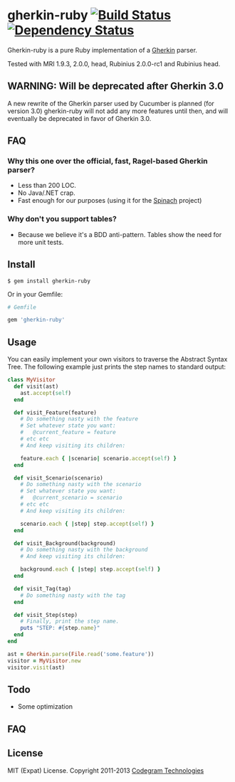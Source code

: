 # gherkin-ruby [![Build Status](https://secure.travis-ci.org/codegram/gherkin-ruby.png)](http://travis-ci.org/codegram/gherkin-ruby) [![Dependency Status](https://gemnasium.com/codegram/gherkin-ruby.png)](http://gemnasium.com/codegram/gherkin-ruby)
Gherkin-ruby is a pure Ruby implementation of a [Gherkin](http://github.com/cucumber/gherkin) parser.

Tested with MRI 1.9.3, 2.0.0, head, Rubinius 2.0.0-rc1 and Rubinius head.

## WARNING: Will be deprecated after Gherkin 3.0

A new rewrite of the Gherkin parser used by Cucumber is planned (for version
3.0) gherkin-ruby will not add any more features until then, and will
eventually be deprecated in favor of Gherkin 3.0.

## FAQ

### Why this one over the official, fast, Ragel-based Gherkin parser?

* Less than 200 LOC.
* No Java/.NET crap.
* Fast enough for our purposes (using it for the [Spinach](http://github.com/codegram/spinach) project)

### Why don't you support tables?

* Because we believe it's a BDD anti-pattern. Tables show the need for more
  unit tests.

## Install

    $ gem install gherkin-ruby

Or in your Gemfile:

```ruby
# Gemfile

gem 'gherkin-ruby'
```

## Usage
You can easily implement your own visitors to traverse the Abstract Syntax Tree. The following example just prints the step names to standard output:

```ruby
class MyVisitor
  def visit(ast)
    ast.accept(self)
  end

  def visit_Feature(feature)
    # Do something nasty with the feature
    # Set whatever state you want:
    #   @current_feature = feature
    # etc etc
    # And keep visiting its children:

    feature.each { |scenario| scenario.accept(self) }
  end

  def visit_Scenario(scenario)
    # Do something nasty with the scenario
    # Set whatever state you want:
    #   @current_scenario = scenario
    # etc etc
    # And keep visiting its children:

    scenario.each { |step| step.accept(self) }
  end

  def visit_Background(background)
    # Do something nasty with the background
    # And keep visiting its children:

    background.each { |step| step.accept(self) }
  end

  def visit_Tag(tag)
    # Do something nasty with the tag
  end

  def visit_Step(step)
    # Finally, print the step name.
    puts "STEP: #{step.name}"
  end
end

ast = Gherkin.parse(File.read('some.feature'))
visitor = MyVisitor.new
visitor.visit(ast)
```

## Todo

* Some optimization

## FAQ



## License

MIT (Expat) License. Copyright 2011-2013 [Codegram Technologies](http://codegram.com)
